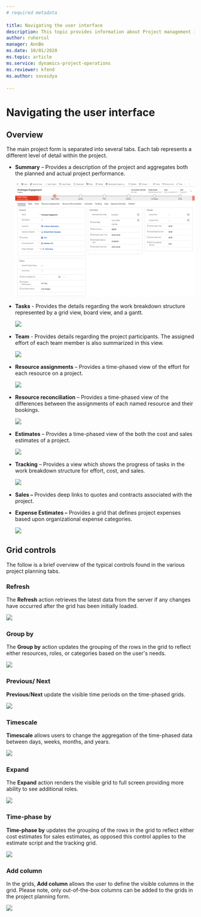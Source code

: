 ```yaml
---
# required metadata

title: Navigating the user interface
description: This topic provides information about Project management in Dynamics 365 Project operations. 
author: ruhercul
manager: AnnBe
ms.date: 10/01/2020
ms.topic: article
ms.service: dynamics-project-operations
ms.reviewer: kfend
ms.author: suvaidya

---
```


# Navigating the user interface

## Overview

The main project form is separated into several tabs. Each tab represents a different level of detail within the project.

- **Summary** – Provides a description of the project and aggregates both the planned and actual project performance.

    ![](media/navigation7.png)

- **Tasks** - Provides the details regarding the work breakdown structure represented by a grid view, board view, and a gantt.

    ![](../media/navigation8.png)

- **Team** - Provides details regarding the project participants. The assigned effort of each team member is also summarized in this view.

    ![](../media/navigation9.png)

- **Resource assignments** – Provides a time-phased view of the effort for each resource on a project.

    ![](../media/navigation10.png)

- **Resource reconciliation** – Provides a time-phased view of the differences between the assignments of each named resource and their bookings.

    ![](../media/navigation11.png)

- **Estimates** – Provides a time-phased view of the both the cost and sales estimates of a project.

    ![](../media/navigation12.png)

- **Tracking** – Provides a view which shows the progress of tasks in the work breakdown structure for effort, cost, and sales.

    ![](../media/navigation13.png)

- **Sales –** Provides deep links to quotes and contracts associated with the project.

- **Expense Estimates –** Provides a grid that defines project expenses based upon organizational expense categories.

    ![](../media/navigation14.png)

## Grid controls

The follow is a brief overview of the typical controls found in the various project planning tabs.

### Refresh

The **Refresh** action retrieves the latest data from the server if any changes have occurred after the grid has been initially loaded.

![](../media/navigation7.png)

### Group by

The **Group by** action updates the grouping of the rows in the grid to reflect either resources, roles, or categories based on the user's needs.

![](../media/navigation6.png)

### Previous/ Next

**Previous**/**Next** update the visible time periods on the time-phased grids.

![](../media/navigation2.png)

### Timescale

**Timescale** allows users to change the aggregation of the time-phased data between days, weeks, months, and years.

![](../media/navigation3.png)

### Expand

The **Expand** action renders the visible grid to full screen providing more ability to see additional roles.

![](../media/navigation4.png)

### Time-phase by

**Time-phase by** updates the grouping of the rows in the grid to reflect either cost estimates for sales estimates, as opposed this control applies to the estimate script and the tracking grid.

![](../media/navigation0.png)

### Add column

In the grids, **Add column** allows the user to define the visible columns in the grid. Please note, only out-of-the-box columns can be added to the grids in the project planning form.

![](../media/navigation5.png)
